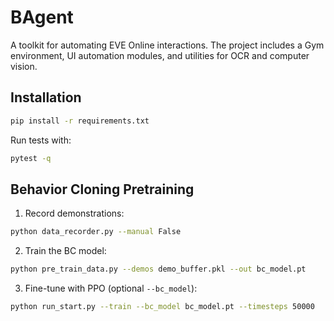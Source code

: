 # BAgent

A toolkit for automating EVE Online interactions. The project includes a Gym environment, UI automation modules, and utilities for OCR and computer vision.

## Installation

```bash
pip install -r requirements.txt
```

Run tests with:

```bash
pytest -q
```

## Behavior Cloning Pretraining

1. Record demonstrations:

```bash
python data_recorder.py --manual False
```

2. Train the BC model:

```bash
python pre_train_data.py --demos demo_buffer.pkl --out bc_model.pt
```

3. Fine-tune with PPO (optional `--bc_model`):

```bash
python run_start.py --train --bc_model bc_model.pt --timesteps 50000
```
